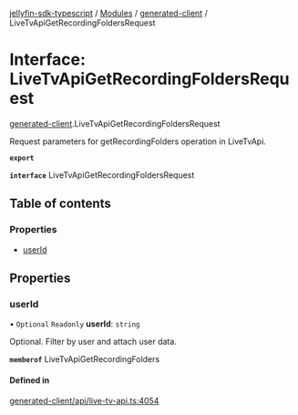 [jellyfin-sdk-typescript](../README.md) / [Modules](../modules.md) / [generated-client](../modules/generated_client.md) / LiveTvApiGetRecordingFoldersRequest

# Interface: LiveTvApiGetRecordingFoldersRequest

[generated-client](../modules/generated_client.md).LiveTvApiGetRecordingFoldersRequest

Request parameters for getRecordingFolders operation in LiveTvApi.

**`export`**

**`interface`** LiveTvApiGetRecordingFoldersRequest

## Table of contents

### Properties

- [userId](generated_client.LiveTvApiGetRecordingFoldersRequest.md#userid)

## Properties

### userId

• `Optional` `Readonly` **userId**: `string`

Optional. Filter by user and attach user data.

**`memberof`** LiveTvApiGetRecordingFolders

#### Defined in

[generated-client/api/live-tv-api.ts:4054](https://github.com/thornbill/jellyfin-sdk-typescript/blob/350a9a5/src/generated-client/api/live-tv-api.ts#L4054)
